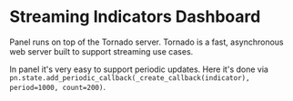 # Streaming Indicators Dashboard

Panel runs on top of the Tornado server. Tornado is a fast, asynchronous web server built to
support streaming use cases.

In panel it's very easy to support periodic updates. Here it's done via
`pn.state.add_periodic_callback(_create_callback(indicator), period=1000, count=200)`.